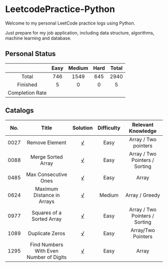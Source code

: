 # LeetcodePractice-Python
Welcome to my personal LeetCode practice logs using Python.

Just prepare for my job application, including data structure, algorithms, machine learning and database.

## Personal Status

|                 | Easy	 | Medium | Hard | Total |
|:---------------:|:-----:|:------:|:----:|:-----:|
|      Total      |  746  |  1549  | 645  | 2940  |
|    Finished     |   5   |   0    |  0   |   5   |
| Completion Rate |       |        |      |       |

## Catalogs
| No.	 |                  Title                  |                                                        	Solution                                                        | Difficulty |       Relevant Knowledge       |
|:----:|:---------------------------------------:|:-----------------------------------------------------------------------------------------------------------------------:|:----------:|:------------------------------:|
| 0027 |             Remove Element              |             [√](https://github.com/zhouzhiyan990728/LeetcodePractice-Python/tree/main/0027.Remove_Element)              |    Easy    |      Array / Two pointers      |
| 0088 |           Merge Sorted Array            |           [√](https://github.com/zhouzhiyan990728/LeetcodePractice-Python/tree/main/0088.Merge_Sorted_Array)            |    Easy    | Array / Two Pointers / Sorting |
| 0485 |          Max Consecutive Ones           |          [√](https://github.com/zhouzhiyan990728/LeetcodePractice-Python/tree/main/0485.Max_Consecutive_Ones)           |    Easy    |             Array              |
| 0624 |       Maximum Distance in Arrays        |       [√](https://github.com/zhouzhiyan990728/LeetcodePractice-Python/tree/main//0624.Maximum_Distance_in_Arrays)       |   Medium   |         Array / Greedy         |
| 0977 |        Squares of a Sorted Array        |        [√](https://github.com/zhouzhiyan990728/LeetcodePractice-Python/tree/main/0977.Squares_of_a_Sorted_Array)        |    Easy    | Array / Two Pointers / Sorting |
| 1089 |             Duplicate Zeros             |             [√](https://github.com/zhouzhiyan990728/LeetcodePractice-Python/tree/main/1089.Duplicate_Zeros)             |    Easy    |       Array/Two Pointers       |
| 1295 | Find Numbers With Even Number of Digits | [√](https://github.com/zhouzhiyan990728/LeetcodePractice-Python/tree/main/1295.Find_Numbers_With_Even_Number_of_Digits) |    Easy    |             Array              |
